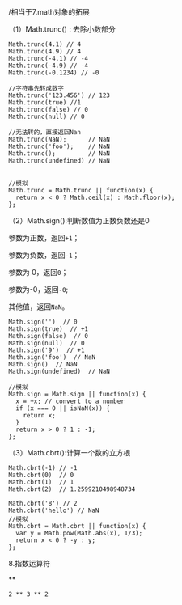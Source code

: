  /相当于7.math对象的拓展

（1）Math.trunc\(\) : 去除小数部分

```
Math.trunc(4.1) // 4
Math.trunc(4.9) // 4
Math.trunc(-4.1) // -4
Math.trunc(-4.9) // -4
Math.trunc(-0.1234) // -0

//字符串先转成数字
Math.trunc('123.456') // 123
Math.trunc(true) //1
Math.trunc(false) // 0
Math.trunc(null) // 0

//无法转的，直接返回Nan
Math.trunc(NaN);      // NaN
Math.trunc('foo');    // NaN
Math.trunc();         // NaN
Math.trunc(undefined) // NaN


//模拟
Math.trunc = Math.trunc || function(x) {
  return x < 0 ? Math.ceil(x) : Math.floor(x);
};
```

（2）Math.sign\(\):判断数值为正数负数还是0

参数为正数，返回`+1`；

参数为负数，返回`-1`；

参数为 0，返回`0`；

参数为-0，返回`-0`;

其他值，返回`NaN`。

```
Math.sign('')  // 0
Math.sign(true)  // +1
Math.sign(false)  // 0
Math.sign(null)  // 0
Math.sign('9')  // +1
Math.sign('foo')  // NaN
Math.sign()  // NaN
Math.sign(undefined)  // NaN

//模拟
Math.sign = Math.sign || function(x) {
  x = +x; // convert to a number
  if (x === 0 || isNaN(x)) {
    return x;
  }
  return x > 0 ? 1 : -1;
};
```

（3）Math.cbrt\(\):计算一个数的立方根

```
Math.cbrt(-1) // -1
Math.cbrt(0)  // 0
Math.cbrt(1)  // 1
Math.cbrt(2)  // 1.2599210498948734

Math.cbrt('8') // 2
Math.cbrt('hello') // NaN
//模拟
Math.cbrt = Math.cbrt || function(x) {
  var y = Math.pow(Math.abs(x), 1/3);
  return x < 0 ? -y : y;
};
```

8.指数运算符

\*\*

```
2 ** 3 ** 2
```




